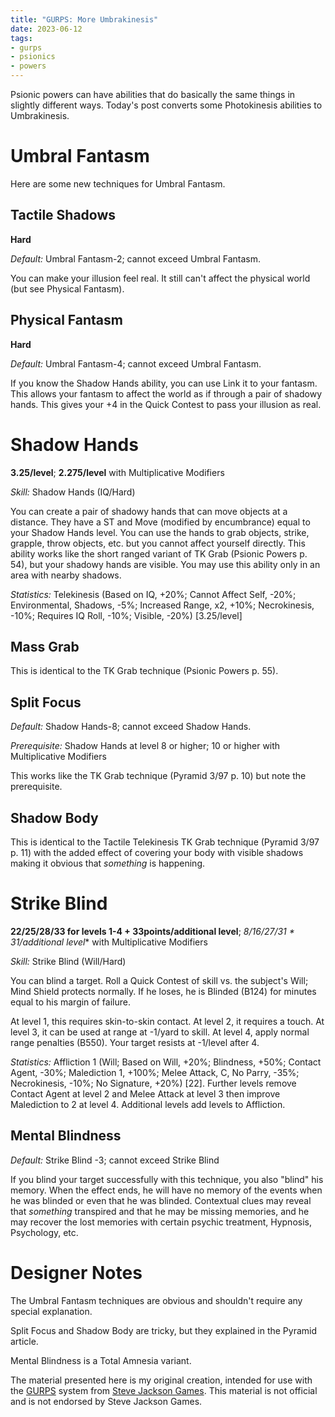 ```yaml
---
title: "GURPS: More Umbrakinesis"
date: 2023-06-12
tags:
- gurps
- psionics
- powers
---
```


Psionic powers can have abilities that do basically the same things in slightly different ways. Today's post converts some Photokinesis abilities to Umbrakinesis.

# Umbral Fantasm
Here are some new techniques for Umbral Fantasm.

## Tactile Shadows
**Hard**

_Default:_ Umbral Fantasm-2; cannot exceed Umbral Fantasm.

You can make your illusion feel real. It still can't affect the physical world (but see Physical Fantasm).

## Physical Fantasm
**Hard**

_Default:_ Umbral Fantasm-4; cannot exceed Umbral Fantasm.

If you know the Shadow Hands ability, you can use Link it to your fantasm. This allows your fantasm to affect the world as if through a pair of shadowy hands. This gives your +4 in the Quick Contest to pass your illusion as real.

# Shadow Hands
**3.25/level**; **2.275/level** with Multiplicative Modifiers

_Skill:_ Shadow Hands (IQ/Hard)

You can create a pair of shadowy hands that can move objects at a distance. They have a ST and Move (modified by encumbrance) equal to your Shadow Hands level. You can use the hands to grab objects, strike, grapple, throw objects, etc. but you cannot affect yourself directly. This ability works like the short ranged variant of TK Grab (Psionic Powers p. 54), but your shadowy hands are visible. You may use this ability only in an area with nearby shadows.

_Statistics:_ Telekinesis (Based on IQ, +20%; Cannot Affect Self, -20%; Environmental, Shadows, -5%; Increased Range, x2, +10%; Necrokinesis, -10%; Requires IQ Roll, -10%; Visible, -20%) [3.25/level]

## Mass Grab
This is identical to the TK Grab technique (Psionic Powers p. 55).

## Split Focus
_Default:_ Shadow Hands-8; cannot exceed Shadow Hands.

_Prerequisite:_ Shadow Hands at level 8 or higher; 10 or higher with Multiplicative Modifiers

This works like the TK Grab technique (Pyramid 3/97 p. 10) but note the prerequisite.

## Shadow Body
This is identical to the Tactile Telekinesis TK Grab technique (Pyramid 3/97 p. 11) with the added effect of covering your body with visible shadows making it obvious that _something_ is happening.

# Strike Blind
**22/25/28/33 for levels 1-4 + 33points/additional level**; *8/16/27/31 * 31/additional level** with Multiplicative Modifiers

_Skill:_ Strike Blind (Will/Hard)

You can blind a target. Roll a Quick Contest of skill vs. the subject's Will; Mind Shield protects normally. If he loses, he is Blinded (B124) for minutes equal to his margin of failure.

At level 1, this requires skin-to-skin contact. At level 2, it requires a touch. At level 3, it can be used at range at -1/yard to skill. At level 4, apply normal range penalties (B550). Your target resists at -1/level after 4.

_Statistics:_ Affliction 1 (Will; Based on Will, +20%; Blindness, +50%; Contact Agent, -30%; Malediction 1, +100%; Melee Attack, C, No Parry, -35%; Necrokinesis, -10%; No Signature, +20%) [22]. Further levels remove Contact Agent at level 2 and Melee Attack at level 3 then improve Malediction to 2 at level 4. Additional levels add levels to Affliction.

## Mental Blindness
_Default:_ Strike Blind -3; cannot exceed Strike Blind

If you blind your target successfully with this technique, you also "blind" his memory. When the effect ends, he will have no memory of the events when he was blinded or even that he was blinded. Contextual clues may reveal that _something_ transpired and that he may be missing memories, and he may recover the lost memories with certain psychic treatment, Hypnosis, Psychology, etc.


# Designer Notes
The Umbral Fantasm techniques are obvious and shouldn't require any special explanation.

Split Focus and Shadow Body are tricky, but they explained in the Pyramid article.

Mental Blindness is a Total Amnesia variant.

The material presented here is my original creation, intended for use with the [GURPS](https://www.sjgames.com/gurps/) system from [Steve Jackson Games](https://www.sjgames.com/). This material is not official and is not endorsed by Steve Jackson Games.
